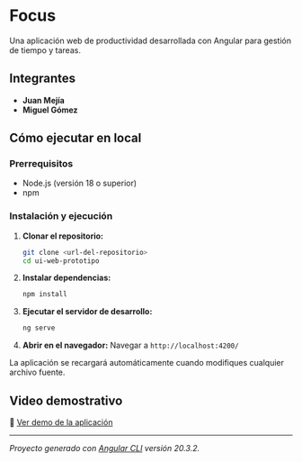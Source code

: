 # Focus

Una aplicación web de productividad desarrollada con Angular para gestión de tiempo y tareas.

## Integrantes

- **Juan Mejía**
- **Miguel Gómez**

## Cómo ejecutar en local

### Prerrequisitos
- Node.js (versión 18 o superior)
- npm

### Instalación y ejecución

1. **Clonar el repositorio:**
   ```bash
   git clone <url-del-repositorio>
   cd ui-web-prototipo
   ```

2. **Instalar dependencias:**
   ```bash
   npm install
   ```

3. **Ejecutar el servidor de desarrollo:**
   ```bash
   ng serve
   ```

4. **Abrir en el navegador:**
   Navegar a `http://localhost:4200/`

La aplicación se recargará automáticamente cuando modifiques cualquier archivo fuente.

## Video demostrativo

🎥 [Ver demo de la aplicación](https://link-al-video-demo)

---

*Proyecto generado con [Angular CLI](https://github.com/angular/angular-cli) versión 20.3.2.*